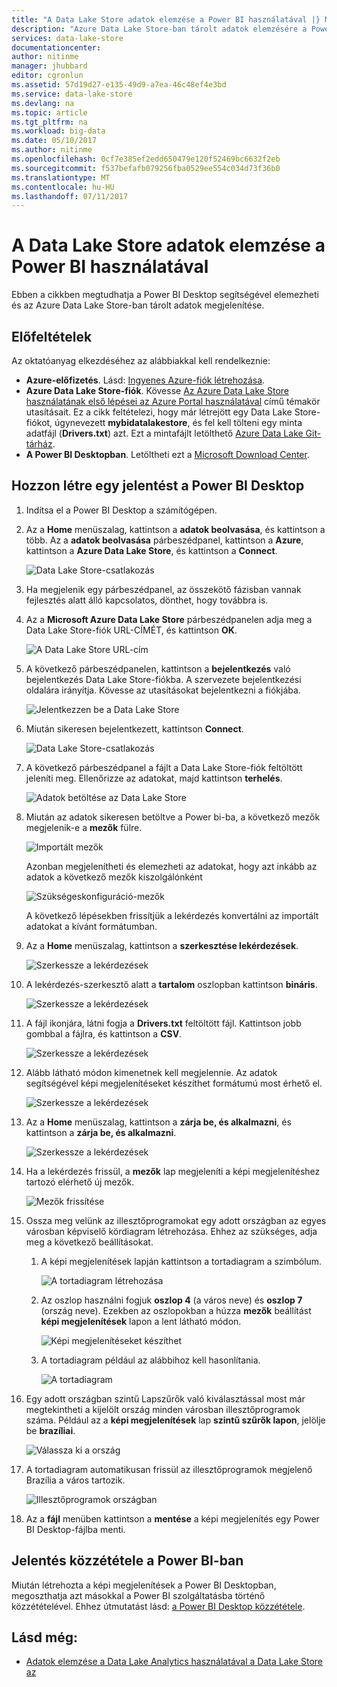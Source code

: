 ```yaml
---
title: "A Data Lake Store adatok elemzése a Power BI használatával |} Microsoft Docs"
description: "Azure Data Lake Store-ban tárolt adatok elemzésére a Power BI használatával"
services: data-lake-store
documentationcenter: 
author: nitinme
manager: jhubbard
editor: cgronlun
ms.assetid: 57d19d27-e135-49d9-a7ea-46c48ef4e3bd
ms.service: data-lake-store
ms.devlang: na
ms.topic: article
ms.tgt_pltfrm: na
ms.workload: big-data
ms.date: 05/10/2017
ms.author: nitinme
ms.openlocfilehash: 0cf7e385ef2edd650479e120f52469bc6632f2eb
ms.sourcegitcommit: f537befafb079256fba0529ee554c034d73f36b0
ms.translationtype: MT
ms.contentlocale: hu-HU
ms.lasthandoff: 07/11/2017
---
```

# <a name="analyze-data-in-data-lake-store-by-using-power-bi"></a>A Data Lake Store adatok elemzése a Power BI használatával
Ebben a cikkben megtudhatja a Power BI Desktop segítségével elemezheti és az Azure Data Lake Store-ban tárolt adatok megjelenítése.

## <a name="prerequisites"></a>Előfeltételek
Az oktatóanyag elkezdéséhez az alábbiakkal kell rendelkeznie:

* **Azure-előfizetés**. Lásd: [Ingyenes Azure-fiók létrehozása](https://azure.microsoft.com/pricing/free-trial/).
* **Azure Data Lake Store-fiók**. Kövesse [Az Azure Data Lake Store használatának első lépései az Azure Portal használatával](data-lake-store-get-started-portal.md) című témakör utasításait. Ez a cikk feltételezi, hogy már létrejött egy Data Lake Store-fiókot, úgynevezett **mybidatalakestore**, és fel kell tölteni egy minta adatfájl (**Drivers.txt**) azt. Ezt a mintafájlt letölthető [Azure Data Lake Git-tárház](https://github.com/Azure/usql/tree/master/Examples/Samples/Data/AmbulanceData/Drivers.txt).
* **A Power BI Desktopban**. Letöltheti ezt a [Microsoft Download Center](https://www.microsoft.com/en-us/download/details.aspx?id=45331). 

## <a name="create-a-report-in-power-bi-desktop"></a>Hozzon létre egy jelentést a Power BI Desktop
1. Indítsa el a Power BI Desktop a számítógépen.
2. Az a **Home** menüszalag, kattintson a **adatok beolvasása**, és kattintson a több. Az a **adatok beolvasása** párbeszédpanel, kattintson a **Azure**, kattintson a **Azure Data Lake Store**, és kattintson a **Connect**.
   
    ![Data Lake Store-csatlakozás](./media/data-lake-store-power-bi/get-data-lake-store-account.png "Data Lake Store-csatlakozás")
3. Ha megjelenik egy párbeszédpanel, az összekötő fázisban vannak fejlesztés alatt álló kapcsolatos, dönthet, hogy továbbra is.
4. Az a **Microsoft Azure Data Lake Store** párbeszédpanelen adja meg a Data Lake Store-fiók URL-CÍMÉT, és kattintson **OK**.
   
    ![A Data Lake Store URL-cím](./media/data-lake-store-power-bi/get-data-lake-store-account-url.png "a Data Lake Store URL-címe")
5. A következő párbeszédpanelen, kattintson a **bejelentkezés** való bejelentkezés Data Lake Store-fiókba. A szervezete bejelentkezési oldalára irányítja. Kövesse az utasításokat bejelentkezni a fiókjába.
   
    ![Jelentkezzen be a Data Lake Store](./media/data-lake-store-power-bi/get-data-lake-store-account-signin.png "jelentkezzen be a Data Lake Store")
6. Miután sikeresen bejelentkezett, kattintson **Connect**.
   
    ![Data Lake Store-csatlakozás](./media/data-lake-store-power-bi/get-data-lake-store-account-connect.png "Data Lake Store-csatlakozás")
7. A következő párbeszédpanel a fájlt a Data Lake Store-fiók feltöltött jeleníti meg. Ellenőrizze az adatokat, majd kattintson **terhelés**.
   
    ![Adatok betöltése az Data Lake Store](./media/data-lake-store-power-bi/get-data-lake-store-account-load.png "adatok betöltése a Data Lake Store-ból")
8. Miután az adatok sikeresen betöltve a Power bi-ba, a következő mezők megjelenik-e a **mezők** fülre.
   
    ![Importált mezők](./media/data-lake-store-power-bi/imported-fields.png "importált mezők")
   
    Azonban megjelenítheti és elemezheti az adatokat, hogy azt inkább az adatok a következő mezők kiszolgálónként
   
    ![Szükségeskonfiguráció-mezők](./media/data-lake-store-power-bi/desired-fields.png "szükséges mezők")
   
    A következő lépésekben frissítjük a lekérdezés konvertálni az importált adatokat a kívánt formátumban.
9. Az a **Home** menüszalag, kattintson a **szerkesztése lekérdezések**.
   
    ![Szerkessze a lekérdezések](./media/data-lake-store-power-bi/edit-queries.png "lekérdezések szerkesztése")
10. A lekérdezés-szerkesztő alatt a **tartalom** oszlopban kattintson **bináris**.
    
    ![Szerkessze a lekérdezések](./media/data-lake-store-power-bi/convert-query1.png "lekérdezések szerkesztése")
11. A fájl ikonjára, látni fogja a **Drivers.txt** feltöltött fájl. Kattintson jobb gombbal a fájlra, és kattintson a **CSV**.    
    
    ![Szerkessze a lekérdezések](./media/data-lake-store-power-bi/convert-query2.png "lekérdezések szerkesztése")
12. Alább látható módon kimenetnek kell megjelennie. Az adatok segítségével képi megjelenítéseket készíthet formátumú most érhető el.
    
    ![Szerkessze a lekérdezések](./media/data-lake-store-power-bi/convert-query3.png "lekérdezések szerkesztése")
13. Az a **Home** menüszalag, kattintson a **zárja be, és alkalmazni**, és kattintson a **zárja be, és alkalmazni**.
    
    ![Szerkessze a lekérdezések](./media/data-lake-store-power-bi/load-edited-query.png "lekérdezések szerkesztése")
14. Ha a lekérdezés frissül, a **mezők** lap megjeleníti a képi megjelenítéshez tartozó elérhető új mezők.
    
    ![Mezők frissítése](./media/data-lake-store-power-bi/updated-query-fields.png "mezők frissítése")
15. Ossza meg velünk az illesztőprogramokat egy adott országban az egyes városban képviselő kördiagram létrehozása. Ehhez az szükséges, adja meg a következő beállításokat.
    
    1. A képi megjelenítések lapján kattintson a tortadiagram a szimbólum.
       
        ![A tortadiagram létrehozása](./media/data-lake-store-power-bi/create-pie-chart.png "kördiagram létrehozása")
    2. Az oszlop használni fogjuk **oszlop 4** (a város neve) és **oszlop 7** (ország neve). Ezekben az oszlopokban a húzza **mezők** beállítást **képi megjelenítések** lapon a lent látható módon.
       
        ![Képi megjelenítéseket készíthet](./media/data-lake-store-power-bi/create-visualizations.png "képi megjelenítéseket készíthet")
    3. A tortadiagram például az alábbihoz kell hasonlítania.
       
        ![A tortadiagram](./media/data-lake-store-power-bi/pie-chart.png "képi megjelenítéseket készíthet")
16. Egy adott országban szintű Lapszűrők való kiválasztással most már megtekintheti a kijelölt ország minden városban illesztőprogramok száma. Például az a **képi megjelenítések** lap **szintű szűrők lapon**, jelölje be **brazíliai**.
    
    ![Válassza ki a ország](./media/data-lake-store-power-bi/select-country.png "ország kiválasztása")
17. A tortadiagram automatikusan frissül az illesztőprogramok megjelenő Brazília a város tartozik.
    
    ![Illesztőprogramok országban](./media/data-lake-store-power-bi/driver-per-country.png "országonkénti illesztőprogramok")
18. Az a **fájl** menüben kattintson a **mentése** a képi megjelenítés egy Power BI Desktop-fájlba menti.

## <a name="publish-report-to-power-bi-service"></a>Jelentés közzététele a Power BI-ban
Miután létrehozta a képi megjelenítések a Power BI Desktopban, megoszthatja azt másokkal a Power BI szolgáltatásba történő közzétételével. Ehhez útmutatást lásd: [a Power BI Desktop közzététele](https://powerbi.microsoft.com/documentation/powerbi-desktop-upload-desktop-files/).

## <a name="see-also"></a>Lásd még:
* [Adatok elemzése a Data Lake Analytics használatával a Data Lake Store az](../data-lake-analytics/data-lake-analytics-get-started-portal.md)

